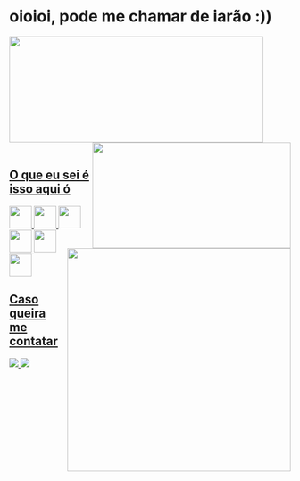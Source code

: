 <h1>oioioi, pode me chamar de iarão :))</h1>

<div>
<a href="https://github.com/iaramonyke">
<img width="455px" height="190px" src="https://github-readme-stats.vercel.app/api?username=iaramonyke&show_icons=true&theme=dark&include_all_commits=true&count_private=true"/>  <img width="355px" height="190px" src="https://github-readme-stats.vercel.app/api/top-langs/?username=iaramonyke&layout=compact&langs_count=7&theme=dark" align="right"/>
</div>
   
</br>  
  <img src="https://github.com/iaramonyke/iaramonyke/assets/99852137/d00b91f0-9e99-45f8-9ae7-9ddc206842b4" align="right" width="400px"/>
  <h2>O que eu sei é isso aqui ó</h2>
  
<img src="https://cdn.jsdelivr.net/gh/devicons/devicon/icons/csharp/csharp-original.svg" width="40"/> <img src="https://cdn.jsdelivr.net/gh/devicons/devicon/icons/css3/css3-original.svg" width="40" /> <img src="https://cdn.jsdelivr.net/gh/devicons/devicon/icons/figma/figma-original.svg" width="40"/> <img src="https://cdn.jsdelivr.net/gh/devicons/devicon/icons/html5/html5-original.svg" width="40"/> <img src="https://cdn.jsdelivr.net/gh/devicons/devicon/icons/javascript/javascript-original.svg" width="40"/> <img src="https://cdn.jsdelivr.net/gh/devicons/devicon/icons/visualstudio/visualstudio-plain.svg" width="40"/>
  
<h2>Caso queira me contatar</h2>

<div>
<a href = "mailto:immonyke@gmail.com"><img src="https://img.shields.io/badge/-Gmail-%23333?style=for-the-badge&logo=gmail&logoColor=white" target="_blank"</a>
 <a href="https://instagram.com/iaramonyke" target="_blank"><img src="https://img.shields.io/badge/-Instagram-%23E4405F?style=for-the-badge&logo=instagram&logoColor=white" target="_blank"></a> 
</div>
